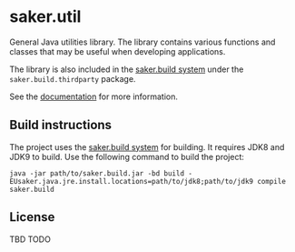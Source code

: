 # saker.util

General Java utilities library. The library contains various functions and classes that may be useful when developing applications.

The library is also included in the [saker.build system](https://saker.build) under the `saker.build.thirdparty` package.

See the [documentation](https://saker.build/saker.util/doc/) for more information.

## Build instructions

The project uses the [saker.build system](https://saker.build) for building. It requires JDK8 and JDK9 to build. Use the following command to build the project:

```
java -jar path/to/saker.build.jar -bd build -EUsaker.java.jre.install.locations=path/to/jdk8;path/to/jdk9 compile saker.build
```

## License

TBD TODO